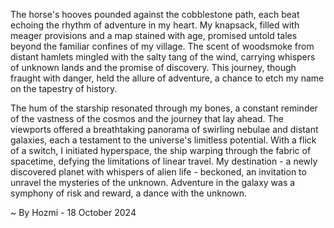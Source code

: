 
The horse's hooves pounded against the cobblestone path, each beat echoing the rhythm of adventure in my heart. My knapsack, filled with meager provisions and a map stained with age, promised untold tales beyond the familiar confines of my village. The scent of woodsmoke from distant hamlets mingled with the salty tang of the wind, carrying whispers of unknown lands and the promise of discovery. This journey, though fraught with danger, held the allure of adventure, a chance to etch my name on the tapestry of history.

The hum of the starship resonated through my bones, a constant reminder of the vastness of the cosmos and the journey that lay ahead. The viewports offered a breathtaking panorama of swirling nebulae and distant galaxies, each a testament to the universe's limitless potential. With a flick of a switch, I initiated hyperspace, the ship warping through the fabric of spacetime, defying the limitations of linear travel. My destination - a newly discovered planet with whispers of alien life - beckoned, an invitation to unravel the mysteries of the unknown. Adventure in the galaxy was a symphony of risk and reward, a dance with the unknown. 

~ By Hozmi - 18 October 2024
